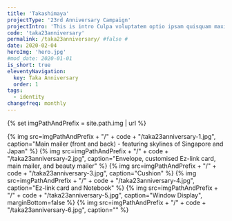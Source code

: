 ```yaml
---
title: 'Takashimaya'
projectType: '23rd Anniversary Campaign'
projectIntro: 'This is intro Culpa voluptatem optio ipsam quisquam maxime nihil nisi reprehenderit nam labore quo animi, autem adipisci explicabo fugit exercitationem deserunt nobis minima magni tempora eum est aliquid. Reiciendis accusamus nam voluptatum dicta tenetur'
code: 'taka23anniversary'
permalink: /taka23anniversary/ #false #
date: 2020-02-04
heroImg: 'hero.jpg'
#mod_date: 2020-01-01
is_short: true
eleventyNavigation:
  key: Taka Anniversary
  order: 1
tags: 
  - identity
changefreq: monthly
---
```

{% set imgPathAndPrefix = site.path.img | url %}

{% img src=imgPathAndPrefix + "/" + code + "/taka23anniversary-1.jpg", caption="Main mailer (front and back) - featuring skylines of Singapore and Japan" %}
{% img src=imgPathAndPrefix + "/" + code + "/taka23anniversary-2.jpg", caption="Envelope, customised Ez-link card, main mailer, and beauty mailer" %}
{% img src=imgPathAndPrefix + "/" + code + "/taka23anniversary-3.jpg", caption="Cushion" %}
{% img src=imgPathAndPrefix + "/" + code + "/taka23anniversary-4.jpg", caption="Ez-link card and Notebook" %}
{% img src=imgPathAndPrefix + "/" + code + "/taka23anniversary-5.jpg", caption="Window Display", marginBottom=false %}
{% img src=imgPathAndPrefix + "/" + code + "/taka23anniversary-6.jpg", caption="" %}
